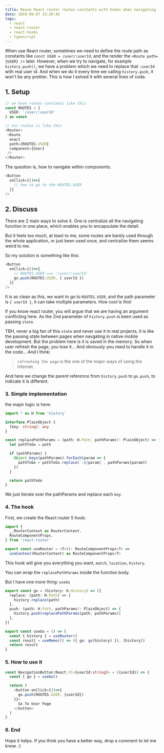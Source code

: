 ```yaml
---
title: Reuse React router routes constants with hooks when navigating
date: 2019-09-07 15:29:45
tags:
  - react
  - react-router
  - react-hooks
  - typescript
---
```


When use React router, sometimes we need to define the route path as constants like `const USER = /user/:userId`, and the render the `<Route path={USER} />` later. However, when we try to navigate, for example `history.push()`, we have a problem which we need to replace that `:userId` with real user id. And when we do it every time we calling `history.push`, it won't be any prettier. This is how I solved it with several lines of code.

<!--more-->

## 1. Setup

```typescript
// we have routes constants like this
const ROUTES = {
  USER: '/user/:userId'
} as const

// our routes is like this
<Router>
 <Route
  exact
  path={ROUTES.USER}
  component={User}
 />
</Router>
```

The question is, how to navigate within components.

```typescript
<Button 
  onClick={()=>{
    // how to go to the ROUTES.USER
  }}
/>
```

## 2. Discuss

There are 2 main ways to solve it. One is centralize all the navigating function in one place, which enables you to encapsulate the detail.

But it feels too much, at least to me, some routes are barely used through the whole application, or just been used once, and centralize them seems weird to me.

So my solution is something like this:

```typescript
<Button
  onClick={()=>{
    // ROUTES.USER === '/user/:userId'
    go.push(ROUTES.USER, { userId })
  }}
/>
```

It is as clean as this, we want to go to `ROUTES.USER`, and the path parameter is `{ userId }`, it can take multiple parameters. How cool is this!

If you know react router, you will argue that we are having an argument conflicting here. As the 2nd parameter of `history.push` is been used as passing `state`.

TBH, never a big fan of this `state` and never use it in real projects, it is like the passing state between pages when navgating in native mobile development. But the problem here is it is saved in the memory. So when user refresh the page, you lose it... And obviously you need to handle it in the code... And I think:

> `refreshing the page` is the one of the major ways of using the internet.

And here we change the parent reference from `history.push` to `go.push`, to indicate it is different.

### 3. Simple implementation

the major logic is here:

```typescript
import * as H from 'history'

interface PlainObject {
  [key: string]: any
}

const replacePathParams = (path: H.Path, pathParams?: PlainObject) => {
  let pathToGo = path

  if (pathParams) {
    Object.keys(pathParams).forEach(param => {
      pathToGo = pathToGo.replace(`:${param}`, pathParams[param])
    })
  }

  return pathToGo
}
```

We just iterate over the pathParams and replace each `key`.

### 4. The hook

First, we create the React router 5 hook:

```typescript
import {
  __RouterContext as RouterContext,
  RouteComponentProps,
} from 'react-router'

export const useRouter = <T>(): RouteComponentProps<T> =>
  useContext(RouterContext) as RouteComponentProps<T>
```

This hook will give you everything you want, `match`, `location`, `history`.

You can wrap the `replacePathParams` inside the function body.

But I have one more thing: `useGo`

```typescript
export const go = (history: H.History) => ({
  replace: (path: H.Path) => {
    history.replace(path)
  },
  push: (path: H.Path, pathParams?: PlainObject) => {
    history.push(replacePathParams(path, pathParams))
  },
})

export const useGo = () => {
  const { history } = useRouter()
  const result = useMemo(() => ({ go: go(history) }), [history])
  return result
}
```

### 5. How to use it

```typescript
const NavigationButton:React.FC<{userId:string}> = ({userId}) => {
  const { go } = useGo()

  return (
    <button onClick={()=>{
      go.push(ROUTES.USER, {userId})
    }}>
      Go To User Page
    </button>
  )
}
```

### 6. End

Hope it helps. If you think you have a better way, drop a comment to let me know. :)
